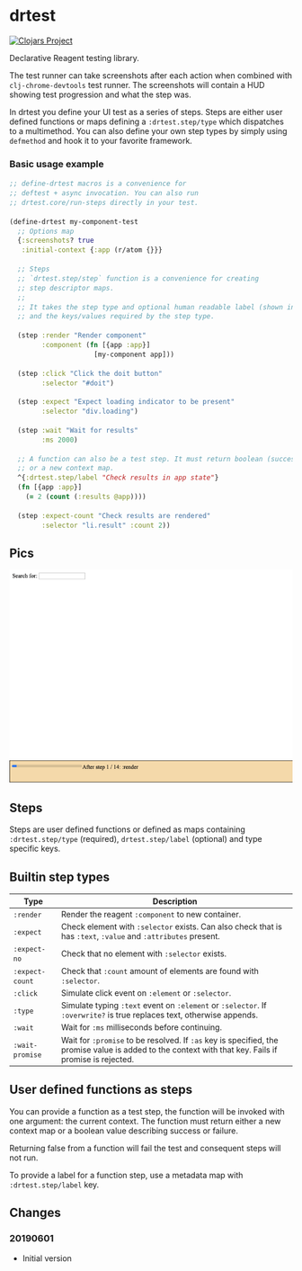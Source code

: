 # drtest

[![Clojars Project](https://img.shields.io/clojars/v/webjure/drtest.svg)](https://clojars.org/webjure/drtest)

Declarative Reagent testing library.

The test runner can take screenshots after each action when combined with `clj-chrome-devtools` test
runner. The screenshots will contain a HUD showing test progression and what the step was.

In drtest you define your UI test as a series of steps. Steps are either user defined functions or
maps defining a `:drtest.step/type` which dispatches to a multimethod. You can also define your
own step types by simply using `defmethod` and hook it to your favorite framework.

### Basic usage example

```clojure
;; define-drtest macros is a convenience for
;; deftest + async invocation. You can also run
;; drtest.core/run-steps directly in your test.

(define-drtest my-component-test
  ;; Options map
  {:screenshots? true
   :initial-context {:app (r/atom {}}}

  ;; Steps
  ;; `drtest.step/step` function is a convenience for creating
  ;; step descriptor maps.
  ;;
  ;; It takes the step type and optional human readable label (shown in screenshots)
  ;; and the keys/values required by the step type.

  (step :render "Render component"
        :component (fn [{app :app}]
                     [my-component app]))

  (step :click "Click the doit button"
        :selector "#doit")

  (step :expect "Expect loading indicator to be present"
        :selector "div.loading")

  (step :wait "Wait for results"
        :ms 2000)

  ;; A function can also be a test step. It must return boolean (success value)
  ;; or a new context map.
  ^{:drtest.step/label "Check results in app state"}
  (fn [{app :app}]
    (= 2 (count (:results @app))))

  (step :expect-count "Check results are rendered"
        :selector "li.result" :count 2))
```

## Pics

![drtest in action](/drtest.png?raw=true)

## Steps

Steps are user defined functions or defined as maps containing `:drtest.step/type` (required), `drtest.step/label` (optional)
and type specific keys.

## Builtin step types

| Type | Description |
| --- | --- |
| `:render` | Render the reagent `:component` to new container. |
| `:expect` | Check element with `:selector` exists. Can also check that is has `:text`, `:value` and `:attributes` present. |
| `:expect-no` | Check that no element with `:selector` exists. |
| `:expect-count` | Check that `:count` amount of elements are found with `:selector`. |
| `:click` | Simulate click event on `:element` or `:selector`. |
| `:type` | Simulate typing `:text` event on `:element` or `:selector`. If `:overwrite?` is true replaces text, otherwise appends. |
| `:wait` | Wait for `:ms` milliseconds before continuing. |
| `:wait-promise` | Wait for `:promise` to be resolved. If `:as` key is specified, the promise value is added to the context with that key. Fails if promise is rejected. |


## User defined functions as steps

You can provide a function as a test step, the function will be invoked with one argument:
the current context. The function must return either a new context map or a boolean value
describing success or failure.

Returning false from a function will fail the test and consequent steps will not run.

To provide a label for a function step, use a metadata map with `:drtest.step/label` key.

## Changes

### 20190601
* Initial version